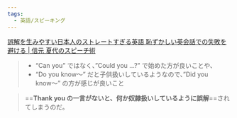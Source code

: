 ```yaml
---
tags:
  - 英語/スピーキング
---
```

[誤解を生みやすい日本人のストレートすぎる英語 恥ずかしい英会話での失敗を避ける | 信元 夏代のスピーチ術](https://natsuyo-speech.media/problem/english-communication/straightphrases/)

>- “Can you” ではなく、”Could you …?” で始めた方が良いことや、
>- “Do you know〜” だと子供扱いしているようなので、”Did you know〜” の方が感じが良いこと


>==**Thank you の一言がないと、何か奴隷扱いしているように誤解**==されてしまうのだ。

